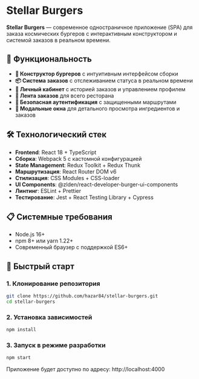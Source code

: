 # Stellar Burgers

**Stellar Burgers** — современное одностраничное приложение (SPA) для заказа космических бургеров с интерактивным конструктором и системой заказов в реальном времени.

## 🚀 Функциональность

- **🍔 Конструктор бургеров** с интуитивным интерфейсом сборки
- **📦 Система заказов** с отслеживанием статуса в реальном времени
- **👤 Личный кабинет** с историей заказов и управлением профилем
- **📱 Лента заказов** для всего ресторана
- **🔐 Безопасная аутентификация** с защищенными маршрутами
- **🎯 Модальные окна** для детального просмотра ингредиентов и заказов

## 🛠 Технологический стек

- **Frontend**: React 18 + TypeScript
- **Сборка**: Webpack 5 с кастомной конфигурацией
- **State Management**: Redux Toolkit + Redux Thunk
- **Маршрутизация**: React Router DOM v6
- **Стилизация**: CSS Modules + CSS-loader
- **UI Components**: @zlden/react-developer-burger-ui-components
- **Линтинг**: ESLint + Prettier
- **Тестирование**: Jest + React Testing Library + Cypress

## 📋 Системные требования

- Node.js 16+
- npm 8+ или yarn 1.22+
- Современный браузер с поддержкой ES6+

## 🚀 Быстрый старт

### 1. Клонирование репозитория
```bash
git clone https://github.com/hazar84/stellar-burgers.git
cd stellar-burgers
```

### 2. Установка зависимостей
```bash
npm install
```

### 3. Запуск в режиме разработки
```bash
npm start
```
Приложение будет доступно по адресу: http://localhost:4000
